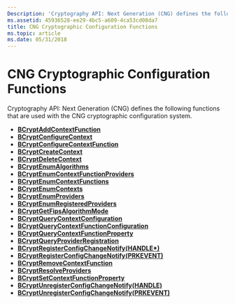 ```yaml
---
Description: 'Cryptography API: Next Generation (CNG) defines the following functions that are used with the CNG cryptographic configuration system.'
ms.assetid: 45936528-ee29-4bc5-a609-4ca53cd08da7
title: CNG Cryptographic Configuration Functions
ms.topic: article
ms.date: 05/31/2018
---
```


# CNG Cryptographic Configuration Functions

Cryptography API: Next Generation (CNG) defines the following functions that are used with the CNG cryptographic configuration system.

-   [**BCryptAddContextFunction**](/windows/desktop/api/Bcrypt/nf-bcrypt-bcryptaddcontextfunction)
-   [**BCryptConfigureContext**](/windows/desktop/api/Bcrypt/nf-bcrypt-bcryptconfigurecontext)
-   [**BCryptConfigureContextFunction**](/windows/desktop/api/Bcrypt/nf-bcrypt-bcryptconfigurecontextfunction)
-   [**BCryptCreateContext**](/windows/desktop/api/Bcrypt/nf-bcrypt-bcryptcreatecontext)
-   [**BCryptDeleteContext**](/windows/desktop/api/Bcrypt/nf-bcrypt-bcryptdeletecontext)
-   [**BCryptEnumAlgorithms**](/windows/desktop/api/Bcrypt/nf-bcrypt-bcryptenumalgorithms)
-   [**BCryptEnumContextFunctionProviders**](/windows/desktop/api/Bcrypt/nf-bcrypt-bcryptenumcontextfunctionproviders)
-   [**BCryptEnumContextFunctions**](/windows/desktop/api/Bcrypt/nf-bcrypt-bcryptenumcontextfunctions)
-   [**BCryptEnumContexts**](/windows/desktop/api/Bcrypt/nf-bcrypt-bcryptenumcontexts)
-   [**BCryptEnumProviders**](/windows/desktop/api/Bcrypt/nf-bcrypt-bcryptenumproviders)
-   [**BCryptEnumRegisteredProviders**](/windows/desktop/api/Bcrypt/nf-bcrypt-bcryptenumregisteredproviders)
-   [**BCryptGetFipsAlgorithmMode**](/windows/desktop/api/Bcrypt/nf-bcrypt-bcryptgetfipsalgorithmmode)
-   [**BCryptQueryContextConfiguration**](/windows/desktop/api/Bcrypt/nf-bcrypt-bcryptquerycontextconfiguration)
-   [**BCryptQueryContextFunctionConfiguration**](/windows/desktop/api/Bcrypt/nf-bcrypt-bcryptquerycontextfunctionconfiguration)
-   [**BCryptQueryContextFunctionProperty**](/windows/desktop/api/Bcrypt/nf-bcrypt-bcryptquerycontextfunctionproperty)
-   [**BCryptQueryProviderRegistration**](/windows/desktop/api/Bcrypt/nf-bcrypt-bcryptqueryproviderregistration)
-   [**BCryptRegisterConfigChangeNotify(HANDLE\*)**](/windows/desktop/api/Bcrypt/nf-bcrypt-bcryptregisterconfigchangenotify)
-   [**BCryptRegisterConfigChangeNotify(PRKEVENT)**](https://msdn.microsoft.com/en-us/library/Bb394681(v=VS.85).aspx)
-   [**BCryptRemoveContextFunction**](/windows/desktop/api/Bcrypt/nf-bcrypt-bcryptremovecontextfunction)
-   [**BCryptResolveProviders**](/windows/desktop/api/Bcrypt/nf-bcrypt-bcryptresolveproviders)
-   [**BCryptSetContextFunctionProperty**](/windows/desktop/api/Bcrypt/nf-bcrypt-bcryptsetcontextfunctionproperty)
-   [**BCryptUnregisterConfigChangeNotify(HANDLE)**](/windows/desktop/api/Bcrypt/nf-bcrypt-bcryptunregisterconfigchangenotify)
-   [**BCryptUnregisterConfigChangeNotify(PRKEVENT)**](https://msdn.microsoft.com/en-us/library/Bb394683(v=VS.85).aspx)

 

 



